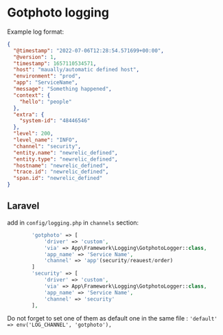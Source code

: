 # Gotphoto logging

Example log format:
```json
{
  "@timestamp": "2022-07-06T12:28:54.571699+00:00",
  "@version": 1,
  "timestamp": 1657110534571,
  "host": "maually/automatic defined host",
  "environment": "prod",
  "app": "ServiceName",
  "message": "Something happened",
  "context": {
    "hello": "people"
  },
  "extra": {
    "system-id": "48446546"
  },
  "level": 200,
  "level_name": "INFO",
  "channel": "security",
  "entity.name": "newrelic_defined",
  "entity.type": "newrelic_defined",
  "hostname": "newrelic_defined",
  "trace.id": "newrelic_defined",
  "span.id": "newrelic_defined"
}
```

## Laravel
add in `config/logging.php` in `channels` section:

```php
        'gotphoto' => [
            'driver' => 'custom',
            'via' => App\Framework\Logging\GotphotoLogger::class,
            'app_name' => 'Service Name',
            'channel' => 'app'(security/reauest/order)
        ]
        'security' => [
            'driver' => 'custom',
            'via' => App\Framework\Logging\GotphotoLogger::class,
            'app_name' => 'Service Name',
            'channel' => 'security'
        ],
```

Do not forget to set one of them as default one in the same file : `'default' => env('LOG_CHANNEL', 'gotphoto'),`
